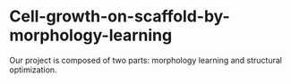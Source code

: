 # Cell-growth-on-scaffold-by-morphology-learning
Our project is composed of two parts: morphology learning and structural optimization.
